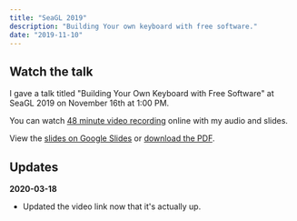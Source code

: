 ```yaml
---
title: "SeaGL 2019"
description: "Building Your own keyboard with free software."
date: "2019-11-10"
---
```


## Watch the talk

I gave a talk titled "Building Your Own Keyboard with Free Software" at SeaGL
2019 on November 16th at 1:00 PM.

You can watch
[48 minute video recording](https://archive.org/details/keeb_20200110) online
with my audio and slides.

View the
[slides on Google Slides](https://docs.google.com/presentation/d/1nkxvqLWJtrbcEk-oxDSbn-fQwGnFuekXhUb0ViGrqWc/edit?usp=sharing)
or [download the PDF](/downloads/brian_mock_seagl_2019.pdf).

## Updates

**2020-03-18**

- Updated the video link now that it's actually up.
